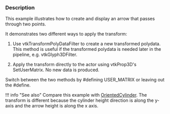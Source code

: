 ### Description
This example illustrates how to create and display an arrow that passes through two points.

It demonstrates two different ways to apply the transform:

1. Use vtkTransformPolyDataFilter to create a new transformed polydata. This method is useful if the transformed polydata is needed later in the pipeline, e.g. vtkGlyph3DFilter.

2. Apply the transform directly to the actor using vtkProp3D's SetUserMatrix. No new data is produced.

Switch between the two methods by #defining USER_MATRIX or leaving out the #define.

!!! info "See also"
    Compare this example with [OrientedCylinder](/Cxx/GeometricObjects/OrientedCylinder). The transform is different because the cylinder height direction is along the y-axis and the arrow height is along the x axis.
